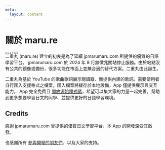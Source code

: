 ```yaml
---
meta:
  layout: content
---
```


# 關於 maru.re

<ruby font-jp-serif><rb>二重丸</rb><rt>にじゅうまる</rt></ruby> (maru.re) 建立的初衷是為了延續 jpmarumaru.com 所提供的優質的日語學習平台。
jpmarumaru.com 於 2024 年 8 月無徵兆關站停止服務。由於站點沒有公共的鏡像或備份，很多功能在市面上並無合適的替代方案。二重丸由此誕生。

二重丸為基於 YouTube 的歌曲歌詞展示閱讀器、無提供內建的歌詞。需要使用者自行匯入支援格式之檔案，匯入檔案將緩存於本地設備，App 僅提供展示與交互能力。
App 完全免費且 <a href="https://github.com/maru-re/maru" target="_blank">開放源始程式碼</a>，希望可以集大家的力量一起完善，幫助到更多想要學習日文的同學、並提供更好的日語學習環境。

## Credits

感謝 jpmarumaru.com 曾提供的優質日文學習平台，本 App 的開發深受其啟發。

也感謝所有 <a href="https://github.com/maru-re/maru/network/dependencies" target="_blank">參與開發的朋友們</a>、以及大家的支持。

<BuildInfo />
